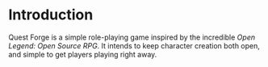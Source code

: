 # Introduction

Quest Forge is a simple role-playing game inspired by the incredible *Open Legend: Open Source RPG*. 
It intends to keep character creation both open, and simple to get players playing right away.